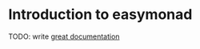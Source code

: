 # Introduction to easymonad

TODO: write [great documentation](http://jacobian.org/writing/great-documentation/what-to-write/)
